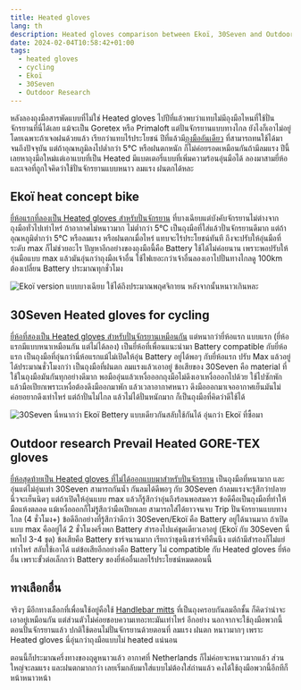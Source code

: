 ```yaml
---
title: Heated gloves
lang: th
description: Heated gloves comparison between Ekoï, 30Seven and Outdoor research for cyling in the Netherlands
date: 2024-02-04T10:58:42+01:00
tags:
  - heated gloves
  - cycling
  - Ekoï
  - 30Seven
  - Outdoor Research
---
```


หลังลองถุงมือสารพัดแบบที่ไม่ใช่ Heated gloves ไปปีที่แล้วพบว่าแทบไม่มีถุงมือไหนที่ใช้ปั่นจักรยานที่นี่ได้เลย แม้จะเป็น Goretex หรือ Primaloft แต่ปั่นจักรยานแบบทางไกล ยังไงก็เอาไม่อยู่โดยเฉพาะถ้าเจอฝนด้วยแล้ว เรียกว่าแทบไร้ประโยชน์ ปีที่แล้วมี[ถุงมืออันเดียว](https://www.bever.nl/p/extremities-furnace-pro-handschoen-GPBAD70033.html) ที่สามารถทนใช้ได้มาจนถึงปัจจุบัน แต่ถ้าอุณหภูมิลงไปต่ำกว่า 5℃ หรือฝนตกหนัก ก็ไม่ค่อยรอดเหมือนกันถ้ามีลมแรง ปีนี้เลยหาถุงมือใหม่แต่เอาแบบที่เป็น Heated มีแบตเตอรี่แบบที่เพิ่มความร้อนอุ่นมือได้ ลองมาสามยี่ห้อ และเจอที่ถูกใจคิดว่าใช้ปั่นจักรยานแบบหนาว ลมแรง ฝนตกได้หละ

## Ekoï heat concept bike

[ยี่ห้อแรกที่ลองเป็น Heated gloves สำหรับปั่นจักรยาน](https://www.ekoi.com/nl/winterhandschoenen/13453-winter-warmte-handschoenen-ekoi-warmte-concept-5-licht.html) ที่บางเฉียบแต่บังคับจักรยานไม่ต่างจากถุงมือทั่วไปเท่าไหร่ ถ้าอากาศไม่หนาวมาก ไม่ต่ำกว่า 5℃ เป็นถุงมือที่ใส่แล้วปั่นจักรยานดีมาก แต่ถ้าอุณหภูมิต่ำกว่า 5℃ หรือลมแรง หรือฝนตกเมื่อไหร่ แทบจะไร้ประโยชน์ทันที ถึงจะปรับให้อุ่นมือที่ระดับ max ก็ไม่ช่วยอะไร
ปัญหาอีกอย่างของถุงมือนี้คือ Battery ใช้ได้ไม่ค่อยนาน เพราะพอปรับให้อุ่นมือแบบ max แล้วมันอุ่นกว่าถุงมือเจ้าอื่น ใช้ไฟเยอะกว่าเจ้าอื่นลองเอาไปปั่นทางไกลดู 100km ต้องเปลี่ยน Battery ประมาณทุกชั่วโมง

![Ekoï version แบบบางเฉียบ ใช้ได้ถึงประมาณพฤศจิกายน หลังจากนั้นหนาวเกินหละ](ekoi.png)

## 30Seven Heated gloves for cycling

[ยี่ห้อที่สองเป็น Heated gloves สำหรับปั่นจักรยานเหมือนกัน](https://www.30seven.com/collections/gloves/products/heated-gloves-grip-waterproof) แต่หนากว่ายี่ห้อแรก แบบแรก (ยี่ห้อแรกมีแบบหนาเหมือนกัน แต่ไม่ได้ลอง) เป็นยี่ห้อที่เพื่อนแนะนำมา Battery compatible กับยี่ห้อแรก เป็นถุงมือที่อุ่นกว่านี่ห้อแรกแม้ไม่เปิดให้อุ่น Battery อยู่ได้พอๆ กับยี่ห้อแรก ปรับ Max แล้วอยู่ได้ประมาณชั่วโมงกว่า เป็นถุงมือที่ฝนตก ลมแรงแล้วเอาอยู่
ข้อเสียของ 30Seven คือ material ที่ใช้ในถุงมือมันกันทุกอย่างดีมาก พอมืออุ่นแล้วเหงื่อออกถุงมือไม่ดึงเอาเหงื่อออกไปด้วย ใช้ไปซักพักแล้วมือเปียกเพราะเหงื่อต้องดึงมืออกมาพัก แล้วเวลาอากาศหนาว ดึงมือออกมาเจออากาศเย็นมันไม่ค่อยอยากดึงเท่าไหร่ แต่ถ้าปั่นไม่ไกล แล้วไม่ได้ปั่นหนักมาก ก็เป็นถุงมือที่คิดว่าดีใช้ได้

![30Seven นี่หนากว่า Ekoï Bettery แบบเดียวกันสลับใช้กันได้ อุ่นกว่า Ekoï ที่ซื้อมา](30seven.png)

## Outdoor research Prevail Heated GORE-TEX gloves

[ยี่ห้อสุดท้ายเป็น Heated gloves ที่ไม่ได้ออกแบบมาสำหรับปั่นจักรยาน](https://www.outdoorresearch.com/collections/gloves/products/prevail-heated-gore-tex-gloves-322224) เป็นถุงมือที่หนามาก และอุ่นแต่ไม่อุ่นเท่า 30Seven สามารถกันน้ำ กันลมได้ดีพอๆ กับ 30Seven ถ้าลมแรงจะรู้สึกว่าปลายนิ้วจะเย็นนิดๆ แต่ถ้าเปิดให้อุ่นแบบ max แล้วก็รู้สึกว่าอุ่นถึงร้อนพอสมควร ข้อดีคือเป็นถุงมือที่ทำให้มือแห้งตลอด แม้เหงื่อออกก็ไม่รู้สึกว่ามือเปียกเลย สามารถใส่ได้ยาวจนจบ Trip ปั่นจักรยานแบบทางไกล​ (4 ชั่วโมง+) ข้อดีอีกอย่างที่รู้สึกว่าดีกว่า 30Seven/Ekoï คือ Battery อยู่ได้นานมาก ถ้าเปิดแบบ max คืออยู่ได้ 2 ชั่วโมงครึ่งพก Battery สำรองไปแค่ชุดเดียวเอาอยู่ (Ekoï กับ 30Seven นี่พกไป 3-4 ชุด) ข้อเสียคือ Battery ชาร์จนานมาก เรียกว่าชุดนึงชาร์จทีคืนนึง แต่ถ้ามีสำรองก็ไม่แย่เท่าไหร่ สลับใช้เอาได้ แต่ข้อเสียอีกอย่างคือ Battery ไม่ compatible กับ Heated gloves ยี่ห้ออื่น เพราะขั้วต่อเล็กกว่า Battery ของยี่ห้ออื่นเลยไร้ประโยชน์หมดตอนนี้

## ทางเลือกอื่น

จริงๆ มีอีกทางเลือกที่เพื่อนใช้อยู่คือใช้ [Handlebar mitts](https://radpowerbikes.eu/products/handlebar-mitts) ที่เป็นถุงครอบกันลมอีกชั้น ก็คิดว่าน่าจะเอาอยู่เหมือนกัน แต่ส่วนตัวไม่ค่อยชอบความเทอะทะมันเท่าไหร่ อีกอย่าง นอกจากจะใช้ถุงมือพวกนี้ตอนปั่นจักรยานแล้ว ปกติใช้ตอนไม่ปั่นจักรยานด้วยตอนที่ ลมแรง ฝนตก หนาวมากๆ เพราะ Heated gloves นี่อุ่นกว่าถุงมือแบบไม่ heated แน่นอน

ตอนนี้ก็ประมาณครึ่งทางของฤดูหนาวแล้ว อากาศที่ Netherlands ก็ไม่ค่อยจะหนาวมากแล้ว ส่วนใหญ่จะลมแรง และฝนตกมากกว่า เลยเริ่มกลับมาใส่แบบไม่ต้องใส่ถ่านแล้ว คงได้ใช้ถุงมือพวกนี้อีกทีก็หน้าหนาวหน้า
